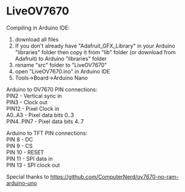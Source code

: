 # LiveOV7670


Compiling in Arduino IDE:  
  
1. download all files  
2. If you don't already have "Adafruit_GFX_Library" in your Arduino "libraries" folder then copy it from "lib" folder (or download from Adafruit) to Arduino "libraries" folder
3. rename "src" folder to "LiveOV7670"
4. open "LiveOV7670.ino" in Arduino IDE
5. Tools->Board->Arduino Nano



Arduino to OV7670 PIN connections:  
PIN2  - Vertical sync in  
PIN3  - Clock out  
PIN12 - Pixel Clock in  
A0..A3 - Pixel data bits 0..3  
PIN4..PIN7 - Pixel data bits 4..7  
  
Arduino to TFT PIN connections:  
PIN 8  - DC  
PIN 9  - CS  
PIN 10 - RESET  
PIN 11 - SPI data in  
PIN 13 - SPI clock out  
  
  
  
Special thanks to
https://github.com/ComputerNerd/ov7670-no-ram-arduino-uno

